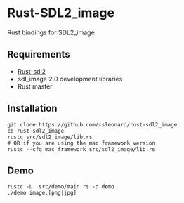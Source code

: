 Rust-SDL2_image
===============

Rust bindings for SDL2_image

Requirements
------------

* [Rust-sdl2](https://github.com/AngryLawyer/rust-sdl2)
* sdl_image 2.0 development libraries
* Rust master

Installation
------------

```
git clone https://github.com/xsleonard/rust-sdl2_image
cd rust-sdl2_image
rustc src/sdl2_image/lib.rs
# OR if you are using the mac framework version
rustc --cfg mac_framework src/sdl2_image/lib.rs
```

Demo
----

```
rustc -L. src/demo/main.rs -o demo
./demo image.[png|jpg]
```
